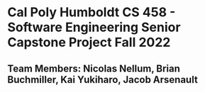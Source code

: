 # Cal Poly Humboldt CS 458 - Software Engineering Senior Capstone Project Fall 2022 
## **Team Members:** Nicolas Nellum, Brian Buchmiller, Kai Yukiharo, Jacob Arsenault

